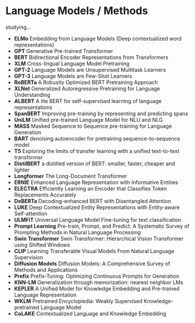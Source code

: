 # Language Models / Methods
studying...
- **ELMo** Embedding from Language Models (Deep contextualized word representations)
- **GPT** Generative Pre-trained Transformer
- **BERT** Bidirectional Encoder Representations from Transformers
- **XLM** Cross-lingual Language Model Pretraining
- **GPT-2** Language Models are Unsupervised Multitask Learners
- **GPT-3** Language Models are Few-Shot Learners
- **RoBERTa** A Robustly Optimized BERT Pretraining Approach
- **XLNet** Generalized Autoregressive Pretraining for Language Understanding
- **ALBERT** A lite BERT for self-supervised learning of language representations
- **SpanBERT** Improving pre-training by representing and predicting spans
- **UniLM** Unified pre-trained Language Model for NLU and NLG
- **MASS** Masked Sequence to Sequence pre-training for Language Generation
- **BART** denoising autoencoder for pretraining sequence-to-sequence model
- **T5** Exploring the limits of transfer learning with a unified text-to-text transformer
- **DistilBERT** a distilled version of BERT: smaller, faster, cheaper and lighter
- **Longformer** The Long-Document Transformer
- **ERNIE** Enhanced Language Representation with Informative Entities
- **ELECTRA** Efficiently Learning an Encoder that Classifies Token Replacements Accurately
- **DeBERTa** Decoding-enhanced BERT with Disentangled Attention
- **LUKE** Deep Contextualized Entity Representations with Entity-aware Self-attention
- **ULMFiT** Universal Language Model Fine-tuning for text classification
- **Prompt Learning** Pre-train, Prompt, and Predict: A Systematic Survey of Prompting Methods in Natural Language Processing
- **Swin Transformer** Swin Transformer: Hierarchical Vision Transformer using Shifted Windows
- **CLIP** Learning Transferable Visual Models From Natural Language Supervision
- **Diffusion Models** Diffusion Models: A Comprehensive Survey of Methods and Applications
- **Prefix** Prefix-Tuning: Optimizing Continuous Prompts for Generation
- **KNN-LM** Generalization through memorization: nearest neighbor LMs
- **KEPLER** A Unified Model for Knowledge Embedding and Pre-trained Language Representation
- **WKLM** Pretrained Encyclopiedia: Weakly Supervised Knowledge-pretrained Language Model
- **CoLAKE** Contextualized Language and Knowledge Embedding
